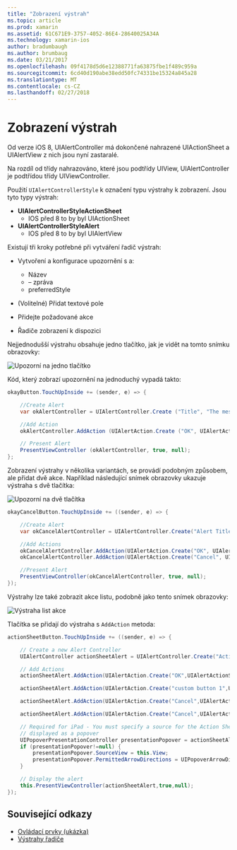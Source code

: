```yaml
---
title: "Zobrazení výstrah"
ms.topic: article
ms.prod: xamarin
ms.assetid: 61C671E9-3757-4052-86E4-28640025A34A
ms.technology: xamarin-ios
author: bradumbaugh
ms.author: brumbaug
ms.date: 03/21/2017
ms.openlocfilehash: 09f4178d5d6e12388771fa63875fbe1f489c959a
ms.sourcegitcommit: 6cd40d190abe38edd50fc74331be15324a845a28
ms.translationtype: MT
ms.contentlocale: cs-CZ
ms.lasthandoff: 02/27/2018
---
```

# <a name="displaying-alerts"></a>Zobrazení výstrah

Od verze iOS 8, UIAlertController má dokončené nahrazené UIActionSheet a UIAlertView z nich jsou nyní zastaralé.

Na rozdíl od třídy nahrazováno, které jsou podtřídy UIView, UIAlertController je podtřídou třídy UIViewController.

Použití `UIAlertControllerStyle` k označení typu výstrahy k zobrazení. Jsou tyto typy výstrah:

- **UIAlertControllerStyleActionSheet**
    * IOS před 8 to by byl UIActionSheet
- **UIAlertControllerStyleAlert**
    * IOS před 8 to by byl UIAlertView 

Existují tři kroky potřebné při vytváření řadič výstrah:

- Vytvoření a konfigurace upozornění s a:
    * Název
    * – zpráva
    * preferredStyle
    
- (Volitelné) Přidat textové pole
- Přidejte požadované akce
- Řadiče zobrazení k dispozici

Nejjednodušší výstrahu obsahuje jedno tlačítko, jak je vidět na tomto snímku obrazovky:

 ![Upozorní na jedno tlačítko](alerts-images/alert1.png)

Kód, který zobrazí upozornění na jednoduchý vypadá takto:

```csharp
okayButton.TouchUpInside += (sender, e) => {

    //Create Alert
    var okAlertController = UIAlertController.Create ("Title", "The message", UIAlertControllerStyle.Alert);

    //Add Action
    okAlertController.AddAction (UIAlertAction.Create ("OK", UIAlertActionStyle.Default, null));

    // Present Alert
    PresentViewController (okAlertController, true, null);
};
```

Zobrazení výstrahy v několika variantách, se provádí podobným způsobem, ale přidat dvě akce. Například následující snímek obrazovky ukazuje výstraha s dvě tlačítka:

 ![ Upozorní na dvě tlačítka](alerts-images/alert2.png)

```csharp
okayCancelButton.TouchUpInside += ((sender, e) => {

    //Create Alert
    var okCancelAlertController = UIAlertController.Create("Alert Title", "Choose from two buttons", UIAlertControllerStyle.Alert);

    //Add Actions
    okCancelAlertController.AddAction(UIAlertAction.Create("OK", UIAlertActionStyle.Default, alert => Console.WriteLine ("Okay was clicked")));
    okCancelAlertController.AddAction(UIAlertAction.Create("Cancel", UIAlertActionStyle.Cancel, alert => Console.WriteLine ("Cancel was clicked")));

    //Present Alert
    PresentViewController(okCancelAlertController, true, null);
});
```

Výstrahy lze také zobrazit akce listu, podobně jako tento snímek obrazovky:

 ![Výstraha list akce](alerts-images/alert3.png)

Tlačítka se přidají do výstraha s `AddAction` metoda:

```csharp
actionSheetButton.TouchUpInside += ((sender, e) => {

    // Create a new Alert Controller
    UIAlertController actionSheetAlert = UIAlertController.Create("Action Sheet", "Select an item from below", UIAlertControllerStyle.ActionSheet);

    // Add Actions
    actionSheetAlert.AddAction(UIAlertAction.Create("OK",UIAlertActionStyle.Default, (action) => Console.WriteLine ("Item One pressed.")));

    actionSheetAlert.AddAction(UIAlertAction.Create("custom button 1",UIAlertActionStyle.Default, (action) => Console.WriteLine ("Item Two pressed.")));

    actionSheetAlert.AddAction(UIAlertAction.Create("Cancel",UIAlertActionStyle.Default, (action) => Console.WriteLine ("Item Three pressed.")));

    actionSheetAlert.AddAction(UIAlertAction.Create("Cancel",UIAlertActionStyle.Cancel, (action) => Console.WriteLine ("Cancel button pressed.")));

    // Required for iPad - You must specify a source for the Action Sheet since it is
    // displayed as a popover
    UIPopoverPresentationController presentationPopover = actionSheetAlert.PopoverPresentationController;
    if (presentationPopover!=null) {
        presentationPopover.SourceView = this.View;
        presentationPopover.PermittedArrowDirections = UIPopoverArrowDirection.Up;
    }

    // Display the alert
    this.PresentViewController(actionSheetAlert,true,null);
});
```

## <a name="related-links"></a>Související odkazy

- [Ovládací prvky (ukázka)](https://developer.xamarin.com/samples/Controls/)
- [Výstrahy řadiče](https://developer.xamarin.com/recipes/ios/standard_controls/alertcontroller/)
